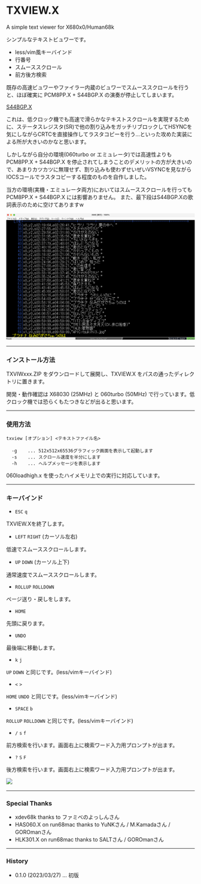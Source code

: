 # TXVIEW.X

A simple text viewer for X680x0/Human68k

シンプルなテキストビュワーです。

 - less/vim風キーバインド
 - 行番号
 - スムーススクロール
 - 前方後方検索

既存の高速ビュワーやファイラー内蔵のビュワーでスムーススクロールを行うと、ほぼ確実に PCM8PP.X + S44BGP.X の演奏が停止してしまいます。

[S44BGP.X](https://github.com/tantanGH/s44bgp)

これは、低クロック機でも高速で滑らかなテキストスクロールを実現するために、ステータスレジスタ(SR)で他の割り込みをガッチリブロックしてHSYNCを気にしながらCRTCを直接操作してラスタコピーを行う...といった攻めた実装による所が大きいのかなと思います。

しかしながら自分の環境(060turbo or エミュレータ)では高速性よりも PCM8PP.X + S44BGP.X を停止されてしまうことのデメリットの方が大きいので、あまりカツカツに無理せず、割り込みも使わずせいぜいVSYNCを見ながらIOCSコールでラスタコピーする程度のものを自作しました。

当方の環境(実機・エミュレータ両方)においてはスムーススクロールを行っても PCM8PP.X + S44BGP.X には影響ありません。
また、最下段はS44BGP.Xの歌詞表示のために空けてありますw

<img src='images/txview_demo2.png' width='800'/>

---

### インストール方法

TXVIWxxx.ZIP をダウンロードして展開し、TXVIEW.X をパスの通ったディレクトリに置きます。

開発・動作確認は X68030 (25MHz) と 060turbo (50MHz) で行っています。低クロック機では恐らくもたつきなどが出ると思います。

---

### 使用方法

    txview [オプション] <テキストファイル名>

      -g    ... 512x512x65536グラフィック画面を表示して起動します
      -s    ... スクロール速度を半分にします
      -h    ... ヘルプメッセージを表示します

060loadhigh.x を使ったハイメモリ上での実行に対応しています。

---

### キーバインド

- `ESC` `q`

TXVIEW.Xを終了します。
<br/>

- `LEFT` `RIGHT` (カーソル左右)

低速でスムーススクロールします。
<br/>

- `UP` `DOWN` (カーソル上下)

通常速度でスムーススクロールします。
<br/>

- `ROLLUP` `ROLLDOWN`

ページ送り・戻しをします。
<br/>

- `HOME`

先頭に戻ります。
<br/>

- `UNDO`

最後端に移動します。
<br/>

- `k` `j`

`UP` `DOWN` と同じです。(less/vimキーバインド)
<br/>

- `<` `>`

`HOME` `UNDO` と同じです。(less/vimキーバインド)
<br/>

- `SPACE` `b`

`ROLLUP` `ROLLDOWN` と同じです。(less/vimキーバインド)
<br/>

- `/` `s` `f`

前方検索を行います。画面右上に検索ワード入力用プロンプトが出ます。
<br/>

- `?` `S` `F`

後方検索を行います。画面右上に検索ワード入力用プロンプトが出ます。
<br/>

<img src='images/txview_demo1.gif'/>

---

### Special Thanks

* xdev68k thanks to ファミべのよっしんさん
* HAS060.X on run68mac thanks to YuNKさん / M.Kamadaさん / GOROmanさん
* HLK301.X on run68mac thanks to SALTさん / GOROmanさん

---

### History

* 0.1.0 (2023/03/27) ... 初版